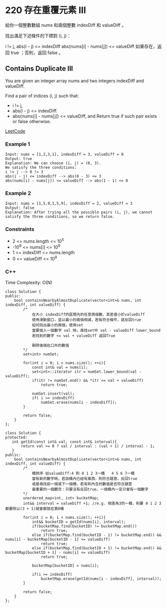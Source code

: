 # 220 存在重覆元素 III

給你一個整數數組 nums 和兩個整數 indexDiff 和 valueDiff 。

找出滿足下述條件的下標對 (i, j)：

i != j,
abs(i - j) <= indexDiff
abs(nums[i] - nums[j]) <= valueDiff
如果存在，返回 true ；否則，返回 false 。

## Contains Duplicate III

You are given an integer array nums and two integers indexDiff and valueDiff.

Find a pair of indices (i, j) such that:

* i != j,
* abs(i - j) <= indexDiff.
* abs(nums[i] - nums[j]) <= valueDiff, and
Return true if such pair exists or false otherwise.

 

[LeetCode](https://leetcode.cn/problems/contains-duplicate-iii/)

### Example 1

```
Input: nums = [1,2,3,1], indexDiff = 3, valueDiff = 0
Output: true
Explanation: We can choose (i, j) = (0, 3).
We satisfy the three conditions:
i != j --> 0 != 3
abs(i - j) <= indexDiff --> abs(0 - 3) <= 3
abs(nums[i] - nums[j]) <= valueDiff --> abs(1 - 1) <= 0
```

### Example 2

```
Input: nums = [1,5,9,1,5,9], indexDiff = 2, valueDiff = 3
Output: false
Explanation: After trying all the possible pairs (i, j), we cannot satisfy the three conditions, so we return false.
```


### Constraints

* 2 <= nums.length <= 10<sup>5</sup>
* -10<sup>9</sup> <= nums[i] <= 10<sup>9</sup>
* 1 <= indexDiff <= nums.length
* 0 <= valueDiff <= 10<sup>9</sup>

### C++ 

Time Complexity: O(N)

```
class Solution {
public:
    bool containsNearbyAlmostDuplicate(vector<int>& nums, int indexDiff, int valueDiff) {
        /*
            在大小 indexDiff的區間內的任意兩個數，其差值小於valueDiff
            使用滑動窗口，並以最小的兩個相減，若有符合條件，就反回true
            如何找出最小的兩個，使用set
            當要插入一個數字 val 時，尋找set中 val - valueDiff lower_bound
            若找到的數字 <= val + valueDiff 返回True

            刪除後端在口外的數值
        */
        set<int> numSet;

        for(int i = 0; i < nums.size(); ++i){
            const int& val = nums[i];
            set<int>::iterator itr = numSet.lower_bound(val - valueDiff);
            if(itr != numSet.end() && *itr <= val + valueDiff)
                return true;
            
            numSet.insert(val);
            if( i >= indexDiff)
                numSet.erase(nums[i - indexDiff]);
        }

        return false;
    }
};
```

```
class Solution {
protected:
   int getId(const int& val, const int& interval){
       return val >= 0 ? val / interval : (val + 1) / interval - 1;
   }
public:
    bool containsNearbyAlmostDuplicate(vector<int>& nums, int indexDiff, int valueDiff) {
        /*
            桶排序 如valueDiff:4 則 0 1 2 3一桶   4 5 6 7一桶
            當有新的數字時，若該桶內已經有東西，則符合題意，反回true
            或是尋找前一個或下一個桶，若有則內含的數值是否符合題意
            最重要的一個觀念：只要沒有反回true，一個桶內一定只會有一個數字
        */
        unordered_map<int, int> bucketMap;
        int&& interval = valueDiff +1; //e.g. 相差為3的一桶，則要 0 1 2 3 都要除以(3 + 1)就會都放在第0桶

        for(int i = 0; i < nums.size(); ++i){
            int&& bucketID = getId(nums[i], interval);
            if(bucketMap.find(bucketID) != bucketMap.end())
                return true;
            else if(bucketMap.find(bucketID - 1) != bucketMap.end() && nums[i] - bucketMap[bucketID - 1] <= valueDiff)
                return true;
            else if(bucketMap.find(bucketID + 1) != bucketMap.end() && bucketMap[bucketID + 1] - nums[i] <= valueDiff)
                return true;

            bucketMap[bucketID] = nums[i];

            if(i >= indexDiff)
                bucketMap.erase(getId(nums[i - indexDiff], interval));
        }

        return false;
    }
};
```